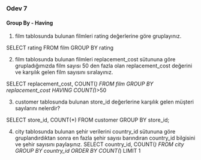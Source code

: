 ### Odev 7
#### Group By - Having

1. film tablosunda bulunan filmleri rating değerlerine göre gruplayınız.

SELECT rating FROM film
GROUP BY rating

2. film tablosunda bulunan filmleri replacement_cost sütununa göre grupladığımızda film sayısı 50 den fazla olan replacement_cost değerini ve karşılık gelen film sayısını sıralayınız.

SELECT replacement_cost, COUNT(*) FROM film
GROUP BY replacement_cost
HAVING COUNT(*)>50



3. customer tablosunda bulunan store_id değerlerine karşılık gelen müşteri sayılarını nelerdir?

SELECT store_id, COUNT(*) FROM customer
GROUP BY store_id;

4. city tablosunda bulunan şehir verilerini country_id sütununa göre gruplandırdıktan sonra en fazla şehir sayısı barındıran country_id bilgisini ve şehir sayısını paylaşınız.
   SELECT country_id, COUNT(*) FROM city
   GROUP BY country_id
   ORDER BY COUNT(*)
   LIMIT 1